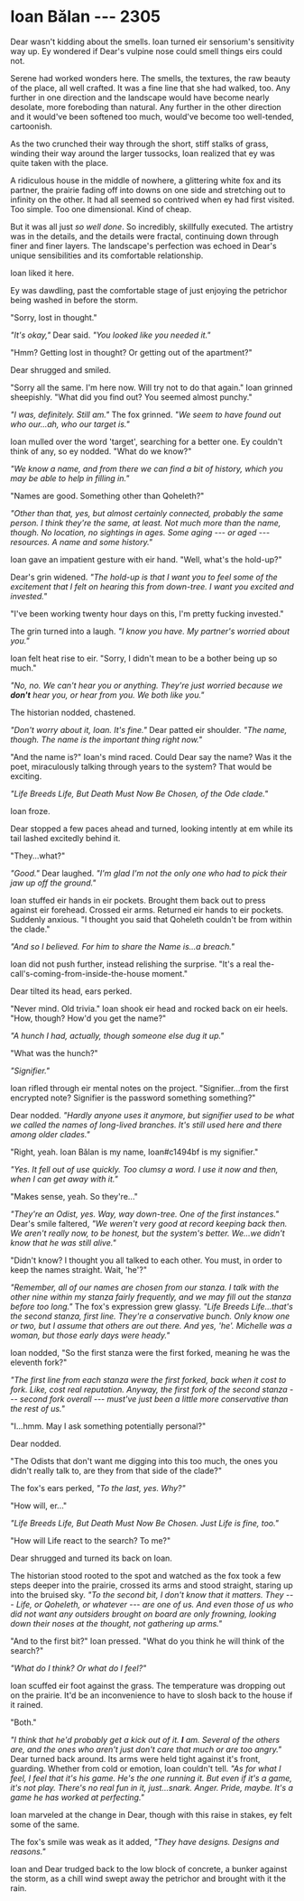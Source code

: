 # Ioan Bălan --- 2305

Dear wasn't kidding about the smells. Ioan turned eir sensorium's sensitivity way up. Ey wondered if Dear's vulpine nose could smell things eirs could not.

Serene had worked wonders here. The smells, the textures, the raw beauty of the place, all well crafted. It was a fine line that she had walked, too. Any further in one direction and the landscape would have become nearly desolate, more foreboding than natural. Any further in the other direction and it would've been softened too much, would've become too well-tended, cartoonish.

As the two crunched their way through the short, stiff stalks of grass, winding their way around the larger tussocks, Ioan realized that ey was quite taken with the place.

A ridiculous house in the middle of nowhere, a glittering white fox and its partner, the prairie fading off into downs on one side and stretching out to infinity on the other. It had all seemed so contrived when ey had first visited. Too simple. Too one dimensional. Kind of cheap.

But it was all just *so well done*. So incredibly, skillfully executed. The artistry was in the details, and the details were fractal, continuing down through finer and finer layers. The landscape's perfection was echoed in Dear's unique sensibilities and its comfortable relationship.

Ioan liked it here.

Ey was dawdling, past the comfortable stage of just enjoying the petrichor being washed in before the storm.

"Sorry, lost in thought."

*"It's okay,"* Dear said. *"You looked like you needed it."*

"Hmm? Getting lost in thought? Or getting out of the apartment?"

Dear shrugged and smiled.

"Sorry all the same. I'm here now. Will try not to do that again." Ioan grinned sheepishly. "What did you find out? You seemed almost punchy."

*"I was, definitely. Still am."* The fox grinned. *"We seem to have found out who our...ah, who our target is."*

Ioan mulled over the word 'target', searching for a better one. Ey couldn't think of any, so ey nodded. "What do we know?"

*"We know a name, and from there we can find a bit of history, which you may be able to help in filling in."*

"Names are good. Something other than Qoheleth?"

*"Other than that, yes, but almost certainly connected, probably the same person. I think they're the same, at least. Not much more than the name, though. No location, no sightings in ages. Some aging --- or aged --- resources. A name and some history."*

Ioan gave an impatient gesture with eir hand. "Well, what's the hold-up?"

Dear's grin widened. *"The hold-up is that I want you to feel some of the excitement that I felt on hearing this from down-tree. I want you excited and invested."*

"I've been working twenty hour days on this, I'm pretty fucking invested."

The grin turned into a laugh. *"I know you have. My partner's worried about you."*

Ioan felt heat rise to eir. "Sorry, I didn't mean to be a bother being up so much."

*"No, no. We can't hear you or anything. They're just worried because we **don't** hear you, or hear from you. We both like you."*

The historian nodded, chastened.

*"Don't worry about it, Ioan. It's fine."* Dear patted eir shoulder. *"The name, though. The name is the important thing right now."*

"And the name is?" Ioan's mind raced. Could Dear say the name? Was it the poet,  miraculously talking through years to the system? That would be exciting.

*"Life Breeds Life, But Death Must Now Be Chosen, of the Ode clade."*

Ioan froze.

Dear stopped a few paces ahead and turned, looking intently at em while its tail lashed excitedly behind it.

"They...what?"

*"Good."* Dear laughed. *"I'm glad I'm not the only one who had to pick their jaw up off the ground."*

Ioan stuffed eir hands in eir pockets. Brought them back out to press against eir forehead. Crossed eir arms. Returned eir hands to eir pockets. Suddenly anxious. "I thought you said that Qoheleth couldn't be from within the clade."

*"And so I believed. For him to share the Name is...a breach."*

Ioan did not push further, instead relishing the surprise. "It's a real the-call's-coming-from-inside-the-house moment."

Dear tilted its head, ears perked.

"Never mind. Old trivia." Ioan shook eir head and rocked back on eir heels. "How, though? How'd you get the name?"

*"A hunch I had, actually, though someone else dug it up."*

"What was the hunch?"

*"Signifier."*

Ioan rifled through eir mental notes on the project. "Signifier...from the first encrypted note? Signifier is the password something something?"

Dear nodded. *"Hardly anyone uses it anymore, but signifier used to be what we called the names of long-lived branches. It's still used here and there among older clades."*

"Right, yeah. Ioan Bălan is my name, Ioan\#c1494bf is my signifier."

*"Yes. It fell out of use quickly. Too clumsy a word. I use it now and then, when I can get away with it."*

"Makes sense, yeah. So they're..."

*"They're an Odist, yes. Way, way down-tree. One of the first instances."* Dear's smile faltered, *"We weren't very good at record keeping back then. We aren't really now, to be honest, but the system's better. We...we didn't know that he was still alive."*

"Didn't know? I thought you all talked to each other. You must, in order to keep the names straight. Wait, 'he'?"

*"Remember, all of our names are chosen from our stanza. I talk with the other nine within my stanza fairly frequently, and we may fill out the stanza before too long."* The fox's expression grew glassy. *"Life Breeds Life...that's the second stanza, first line. They're a conservative bunch. Only know one or two, but I assume that others are out there. And yes, 'he'. Michelle was a woman, but those early days were heady."*

Ioan nodded, "So the first stanza were the first forked, meaning he was the eleventh fork?"

*"The first line from each stanza were the first forked, back when it cost to fork. Like, cost real reputation. Anyway, the first fork of the second stanza --- second fork overall --- must've just been a little more conservative than the rest of us."*

"I...hmm. May I ask something potentially personal?"

Dear nodded.

"The Odists that don't want me digging into this too much, the ones you didn't really talk to, are they from that side of the clade?"

The fox's ears perked, *"To the last, yes. Why?"*

"How will, er..."

*"Life Breeds Life, But Death Must Now Be Chosen. Just Life is fine, too."*

"How will Life react to the search? To me?"

Dear shrugged and turned its back on Ioan.

The historian stood rooted to the spot and watched as the fox took a few steps deeper into the prairie, crossed its arms and stood straight, staring up into the bruised sky. *"To the second bit, I don't know that it matters. They --- Life, or Qoheleth, or whatever --- are one of us. And even those of us who did not want any outsiders brought on board are only frowning, looking down their noses at the thought, not gathering up arms."*

"And to the first bit?" Ioan pressed. "What do you think he will think of the search?"

*"What do I think? Or what do I feel?"*

Ioan scuffed eir foot against the grass. The temperature was dropping out on the prairie. It'd be an inconvenience to have to slosh back to the house if it rained.

"Both."

*"I think that he'd probably get a kick out of it. **I** am. Several of the others are, and the ones who aren't just don't care that much or are too angry."* Dear turned back around. Its arms were held tight against it's front, guarding. Whether from cold or emotion, Ioan couldn't tell. *"As for what I feel, I feel that it's his game. He's the one running it. But even if it's a game, it's not play. There's no real fun in it, just...snark. Anger. Pride, maybe. It's a game he has worked at perfecting."*

Ioan marveled at the change in Dear, though with this raise in stakes, ey felt some of the same.

The fox's smile was weak as it added, *"They have designs. Designs and reasons."*

Ioan and Dear trudged back to the low block of concrete, a bunker against the storm, as a chill wind swept away the petrichor and brought with it the rain.
